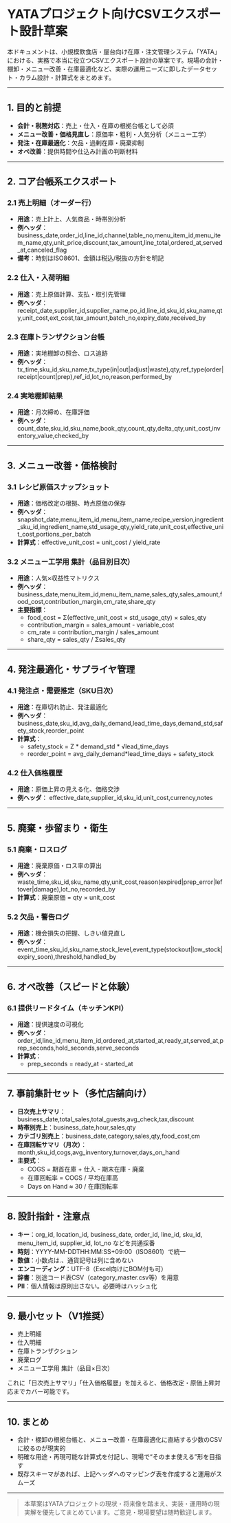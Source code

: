 # YATAプロジェクト向けCSVエクスポート設計草案

本ドキュメントは、小規模飲食店・屋台向け在庫・注文管理システム「YATA」における、実務で本当に役立つCSVエクスポート設計の草案です。現場の会計・棚卸・メニュー改善・在庫最適化など、実際の運用ニーズに即したデータセット・カラム設計・計算式をまとめます。

---

## 1. 目的と前提

- **会計・税務対応**：売上・仕入・在庫の根拠台帳として必須
- **メニュー改善・価格見直し**：原価率・粗利・人気分析（メニュー工学）
- **発注・在庫最適化**：欠品・過剰在庫・廃棄抑制
- **オペ改善**：提供時間や仕込み計画の判断材料

---

## 2. コア台帳系エクスポート

### 2.1 売上明細（オーダー行）
- **用途**：売上計上、人気商品・時帯別分析
- **例ヘッダ**：
  business_date,order_id,line_id,channel,table_no,menu_item_id,menu_item_name,qty,unit_price,discount,tax_amount,line_total,ordered_at,served_at,canceled_flag
- **備考**：時刻はISO8601、金額は税込/税抜の方針を明記

### 2.2 仕入・入荷明細
- **用途**：売上原価計算、支払・取引先管理
- **例ヘッダ**：
  receipt_date,supplier_id,supplier_name,po_id,line_id,sku_id,sku_name,qty,unit_cost,ext_cost,tax_amount,batch_no,expiry_date,received_by

### 2.3 在庫トランザクション台帳
- **用途**：実地棚卸の照合、ロス追跡
- **例ヘッダ**：
  tx_time,sku_id,sku_name,tx_type(in|out|adjust|waste),qty,ref_type(order|receipt|count|prep),ref_id,lot_no,reason,performed_by

### 2.4 実地棚卸結果
- **用途**：月次締め、在庫評価
- **例ヘッダ**：
  count_date,sku_id,sku_name,book_qty,count_qty,delta_qty,unit_cost,inventory_value,checked_by

---

## 3. メニュー改善・価格検討

### 3.1 レシピ原価スナップショット
- **用途**：価格改定の根拠、時点原価の保存
- **例ヘッダ**：
  snapshot_date,menu_item_id,menu_item_name,recipe_version,ingredient_sku_id,ingredient_name,std_usage_qty,yield_rate,unit_cost,effective_unit_cost,portions_per_batch
- **計算式**：effective_unit_cost = unit_cost / yield_rate

### 3.2 メニュー工学用 集計（品目別日次）
- **用途**：人気×収益性マトリクス
- **例ヘッダ**：
  business_date,menu_item_id,menu_item_name,sales_qty,sales_amount,food_cost,contribution_margin,cm_rate,share_qty
- **主要指標**：
  - food_cost = Σ(effective_unit_cost × std_usage_qty) × sales_qty
  - contribution_margin = sales_amount - variable_cost
  - cm_rate = contribution_margin / sales_amount
  - share_qty = sales_qty / Σsales_qty

---

## 4. 発注最適化・サプライヤ管理

### 4.1 発注点・需要推定（SKU日次）
- **用途**：在庫切れ防止、発注最適化
- **例ヘッダ**：
  business_date,sku_id,avg_daily_demand,lead_time_days,demand_std,safety_stock,reorder_point
- **計算式**：
  - safety_stock = Z * demand_std * √lead_time_days
  - reorder_point = avg_daily_demand*lead_time_days + safety_stock

### 4.2 仕入価格履歴
- **用途**：原価上昇の見える化、価格交渉
- **例ヘッダ**：
  effective_date,supplier_id,sku_id,unit_cost,currency,notes

---

## 5. 廃棄・歩留まり・衛生

### 5.1 廃棄・ロスログ
- **用途**：廃棄原価・ロス率の算出
- **例ヘッダ**：
  waste_time,sku_id,sku_name,qty,unit_cost,reason(expired|prep_error|leftover|damage),lot_no,recorded_by
- **計算式**：廃棄原価 = qty × unit_cost

### 5.2 欠品・警告ログ
- **用途**：機会損失の把握、しきい値見直し
- **例ヘッダ**：
  event_time,sku_id,sku_name,stock_level,event_type(stockout|low_stock|expiry_soon),threshold,handled_by

---

## 6. オペ改善（スピードと体験）

### 6.1 提供リードタイム（キッチンKPI）
- **用途**：提供速度の可視化
- **例ヘッダ**：
  order_id,line_id,menu_item_id,ordered_at,started_at,ready_at,served_at,prep_seconds,hold_seconds,serve_seconds
- **計算式**：
  - prep_seconds = ready_at - started_at

---

## 7. 事前集計セット（多忙店舗向け）

- **日次売上サマリ**：business_date,total_sales,total_guests,avg_check,tax,discount
- **時帯別売上**：business_date,hour,sales,qty
- **カテゴリ別売上**：business_date,category,sales,qty,food_cost,cm
- **在庫回転サマリ（月次）**：month,sku_id,cogs,avg_inventory,turnover,days_on_hand
- **主要式**：
  - COGS = 期首在庫 + 仕入 - 期末在庫 - 廃棄
  - 在庫回転率 = COGS / 平均在庫高
  - Days on Hand ≈ 30 / 在庫回転率

---

## 8. 設計指針・注意点

- **キー**：org_id, location_id, business_date, order_id, line_id, sku_id, menu_item_id, supplier_id, lot_no などを共通採番
- **時刻**：YYYY-MM-DDTHH:MM:SS+09:00（ISO8601）で統一
- **数値**：小数点は.、通貨記号は列に含めない
- **エンコーディング**：UTF-8（Excel向けにBOM付も可）
- **辞書**：別途コード表CSV（category_master.csv等）を用意
- **PII**：個人情報は原則出さない。必要時はハッシュ化

---

## 9. 最小セット（V1推奨）

- 売上明細
- 仕入明細
- 在庫トランザクション
- 廃棄ログ
- メニュー工学用 集計（品目×日次）

これに「日次売上サマリ」「仕入価格履歴」を加えると、価格改定・原価上昇対応までカバー可能です。

---

## 10. まとめ

- 会計・棚卸の根拠台帳と、メニュー改善・在庫最適化に直結する少数のCSVに絞るのが現実的
- 明確な用途・再現可能な計算式を付記し、現場で“そのまま使える”形を目指す
- 既存スキーマがあれば、上記ヘッダへのマッピング表を作成すると運用がスムーズ

---

> 本草案はYATAプロジェクトの現状・将来像を踏まえ、実装・運用時の現実解を優先してまとめています。ご意見・現場要望は随時歓迎します。
